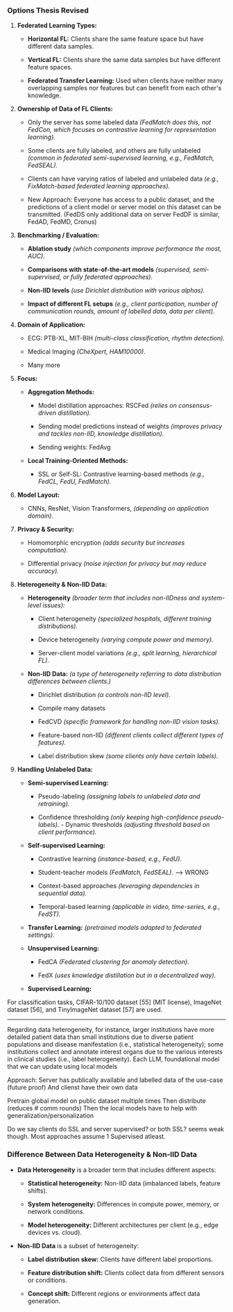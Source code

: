 
### **Options Thesis Revised**

1. **Federated Learning Types:**
    
    - **Horizontal FL:** Clients share the same feature space but have different data samples.
        
    - **Vertical FL:** Clients share the same data samples but have different feature spaces.
        
    - **Federated Transfer Learning:** Used when clients have neither many overlapping samples nor features but can benefit from each other's knowledge.
        
2. **Ownership of Data of FL Clients:**
    
    - Only the server has some labeled data _(FedMatch does this, not FedCon, which focuses on contrastive learning for representation learning)._
        
    - Some clients are fully labeled, and others are fully unlabeled _(common in federated semi-supervised learning, e.g., FedMatch, FedSEAL)._
        
    - Clients can have varying ratios of labeled and unlabeled data _(e.g., FixMatch-based federated learning approaches)._
		
    - New Approach: Everyone has access to a public dataset, and the predictions of a client model or server model on this dataset can be transmitted. (FedDS only additional data on server FedDF is similar, FedAD, FedMD, Cronus)
        
3. **Benchmarking / Evaluation:**
    
    - **Ablation study** _(which components improve performance the most, AUC)._
        
    - **Comparisons with state-of-the-art models** _(supervised, semi-supervised, or fully federated approaches)._
        
    - **Non-IID levels** _(use Dirichlet distribution with various alphas)._
        
    - **Impact of different FL setups** _(e.g., client participation, number of communication rounds, amount of labelled data, data per client)._
        
4. **Domain of Application:**
    
    - ECG: PTB-XL, MIT-BIH _(multi-class classification, rhythm detection)._
        
    - Medical Imaging _(CheXpert, HAM10000)._
	
    - Many more
        
5. **Focus:**
    
    - **Aggregation Methods:**
        
        - Model distillation approaches: RSCFed _(relies on consensus-driven distillation)._
            
        - Sending model predictions instead of weights _(improves privacy and tackles non-IID, knowledge distillation)._

        - Sending weights: FedAvg
            
    - **Local Training-Oriented Methods:**
        
        - SSL or Self-SL: Contrastive learning-based methods _(e.g., FedCL, FedU, FedMatch)._
            
6. **Model Layout:**
    
    - CNNs, ResNet, Vision Transformers, _(depending on application domain)._
        
7. **Privacy & Security:**
    
    - Homomorphic encryption _(adds security but increases computation)._
        
    - Differential privacy _(noise injection for privacy but may reduce accuracy)._
        
8. **Heterogeneity & Non-IID Data:**
    
    - **Heterogeneity** _(broader term that includes non-IIDness and system-level issues):_
        
        - Client heterogeneity _(specialized hospitals, different training distributions)._
            
        - Device heterogeneity _(varying compute power and memory)._
            
        - Server-client model variations _(e.g., split learning, hierarchical FL)._
            
    - **Non-IID Data:** _(a type of heterogeneity referring to data distribution differences between clients.)_
        
        - Dirichlet distribution _(α controls non-IID level)._
		
        - Compile many datasets
            
        - FedCVD _(specific framework for handling non-IID vision tasks)._
            
        - Feature-based non-IID _(different clients collect different types of features)._
            
        - Label distribution skew _(some clients only have certain labels)._
            
9. **Handling Unlabeled Data:**
    
    - **Semi-supervised Learning:**
        
        - Pseudo-labeling _(assigning labels to unlabeled data and retraining)._
            
        - Confidence thresholding _(only keeping high-confidence pseudo-labels)._
		        - Dynamic thresholds _(adjusting threshold based on client performance)._
            
    - **Self-supervised Learning:**
        
        - Contrastive learning _(instance-based, e.g., FedU)._
            
        - Student-teacher models _(FedMatch, FedSEAL)._ --> WRONG
            
        - Context-based approaches _(leveraging dependencies in sequential data)._
            
        - Temporal-based learning _(applicable in video, time-series, e.g., FedST)._
            
    - **Transfer Learning:** _(pretrained models adapted to federated settings)._
        
    - **Unsupervised Learning:**
        
        - FedCA _(Federated clustering for anomaly detection)._
            
        - FedX _(uses knowledge distillation but in a decentralized way)._
	
    - **Supervised Learning:**


For classification tasks, CIFAR-10/100 dataset [55]
(MIT license), ImageNet dataset [56], and TinyImageNet
dataset [57] are used.

---

Regarding data heterogeneity, for instance, larger institutions have more detailed patient data than small institutions due to diverse patient populations and
disease manifestation (i.e., statistical heterogeneity); some institutions
collect and annotate interest organs due to the various interests in
clinical studies (i.e., label heterogeneity). Each
LLM, foundational model that we can update using local models

Approach:
Server has publically available and labelled data of the use-case (future proof)
And clienst have their own data

Pretrain global model on public dataset multiple times
Then distribute (reduces # comm rounds)
Then the local models have to help with generalization/personalization

Do we say clients do SSL and server supervised? or both SSL? seems weak though. Most approaches assume 1 Supervised atleast.


### **Difference Between Data Heterogeneity & Non-IID Data**

- **Data Heterogeneity** is a broader term that includes different aspects:
    
    - **Statistical heterogeneity:** Non-IID data (imbalanced labels, feature shifts).
        
    - **System heterogeneity:** Differences in compute power, memory, or network conditions.
        
    - **Model heterogeneity:** Different architectures per client (e.g., edge devices vs. cloud).
        
- **Non-IID Data** is a subset of heterogeneity:
    
    - **Label distribution skew:** Clients have different label proportions.
        
    - **Feature distribution shift:** Clients collect data from different sensors or conditions.
        
    - **Concept shift:** Different regions or environments affect data generation.
        

